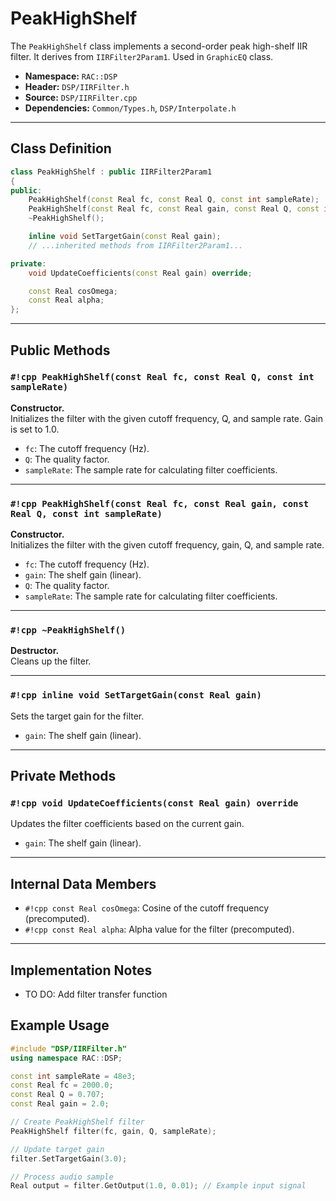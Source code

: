 # PeakHighShelf

The `PeakHighShelf` class implements a second-order peak high-shelf IIR filter.
It derives from `IIRFilter2Param1`.
Used in `GraphicEQ` class.

- **Namespace:** `RAC::DSP`
- **Header:** `DSP/IIRFilter.h`
- **Source:** `DSP/IIRFilter.cpp`
- **Dependencies:** `Common/Types.h`, `DSP/Interpolate.h`

---
## Class Definition

```cpp
class PeakHighShelf : public IIRFilter2Param1
{
public:
    PeakHighShelf(const Real fc, const Real Q, const int sampleRate);
    PeakHighShelf(const Real fc, const Real gain, const Real Q, const int sampleRate);
    ~PeakHighShelf();

    inline void SetTargetGain(const Real gain);
    // ...inherited methods from IIRFilter2Param1...

private:
    void UpdateCoefficients(const Real gain) override;

    const Real cosOmega;
    const Real alpha;
};
```

---

## Public Methods

### `#!cpp PeakHighShelf(const Real fc, const Real Q, const int sampleRate)`
**Constructor.**  
Initializes the filter with the given cutoff frequency, Q, and sample rate. Gain is set to 1.0.
- `fc`: The cutoff frequency (Hz).
- `Q`: The quality factor.
- `sampleRate`: The sample rate for calculating filter coefficients.

---

### `#!cpp PeakHighShelf(const Real fc, const Real gain, const Real Q, const int sampleRate)`
**Constructor.**  
Initializes the filter with the given cutoff frequency, gain, Q, and sample rate.
- `fc`: The cutoff frequency (Hz).
- `gain`: The shelf gain (linear).
- `Q`: The quality factor.
- `sampleRate`: The sample rate for calculating filter coefficients.

---

### `#!cpp ~PeakHighShelf()`
**Destructor.**  
Cleans up the filter.

---

### `#!cpp inline void SetTargetGain(const Real gain)`
Sets the target gain for the filter.
- `gain`: The shelf gain (linear).

---
## Private Methods

### `#!cpp void UpdateCoefficients(const Real gain) override`
Updates the filter coefficients based on the current gain.
- `gain`: The shelf gain (linear).

---
## Internal Data Members

- `#!cpp const Real cosOmega`: Cosine of the cutoff frequency (precomputed).
- `#!cpp const Real alpha`: Alpha value for the filter (precomputed).

---
## Implementation Notes

- TO DO: Add filter transfer function

## Example Usage

```cpp
#include "DSP/IIRFilter.h"
using namespace RAC::DSP;

const int sampleRate = 48e3;
const Real fc = 2000.0;
const Real Q = 0.707;
const Real gain = 2.0;

// Create PeakHighShelf filter
PeakHighShelf filter(fc, gain, Q, sampleRate);

// Update target gain
filter.SetTargetGain(3.0);

// Process audio sample
Real output = filter.GetOutput(1.0, 0.01); // Example input signal
```
